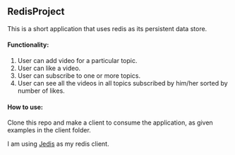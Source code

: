 ## RedisProject

This is a short application that uses redis as its persistent data store.

#### Functionality:

1) User can add video for a particular topic.
2) User can like a video.
3) User can subscribe to one or more topics.
4) User can see all the videos in all topics subscribed by him/her sorted by number of likes.

#### How to use:
Clone this repo and make a client to consume the application, as given examples in the client folder.

I am using [Jedis](https://github.com/xetorthio/jedis) as my redis client.

